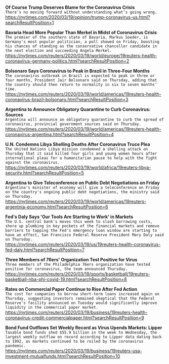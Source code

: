 **Of Course Trump Deserves Blame for the Coronavirus Crisis**\
`There’s no moving forward without understanding what’s going wrong.`\
https://nytimes.com/2020/03/19/opinion/trump-coronavirus-us.html?searchResultPosition=1

**Bavaria Head More Popular Than Merkel in Midst of Coronavirus Crisis**\
`The premier of the southern state of Bavaria, Markus Soeder, is Germany's most popular politician, a poll showed on Friday, boosting his chances of standing as the conservative chancellor candidate in the next election and succeeding Angela Merkel.`\
https://nytimes.com/reuters/2020/03/19/world/europe/19reuters-health-coronavirus-germany-politics.html?searchResultPosition=2

**Bolsonaro Says Coronavirus to Peak in Brazil in Three-Four Months**\
`The coronavirus outbreak in Brazil is expected to peak in three or four months, President Jair Bolsonaro said on Thursday, adding that the country should then return to normality in six to seven months' time.`\
https://nytimes.com/reuters/2020/03/19/world/americas/19reuters-health-coronavirus-brazil-bolsonaro.html?searchResultPosition=3

**Argentina to Announce Obligatory Quarantine to Curb Coronavirus: Sources**\
`Argentina will announce an obligatory quarantine to curb the spread of coronavirus, provincial government sources said on Thursday.`\
https://nytimes.com/reuters/2020/03/19/world/americas/19reuters-health-coronavirus-argentina.html?searchResultPosition=4

**U.N. Condemns Libya Shelling Deaths After Coronavirus Truce Plea**\
`The United Nations Libya mission condemned a shelling attack on Thursday that it said killed four girls and young women hours after international pleas for a humanitarian pause to help with the fight against the coronavirus. `\
https://nytimes.com/reuters/2020/03/19/world/africa/19reuters-libya-security.html?searchResultPosition=5

**Argentina to Give Teleconference on Public Debt Negotiations on Friday**\
`Argentina's minister of economy will give a teleconference on Friday on the country's ongoing public debt negotiations, the ministry said on Thursday.`\
https://nytimes.com/reuters/2020/03/19/world/americas/19reuters-argentnia-economy.html?searchResultPosition=6

**Fed's Daly Says 'Our Tools Are Starting to Work' in Markets**\
`The U.S. central bank's moves this week to slash borrowing costs, shore up plumbing in key pockets of the financial markets and remove barriers to tapping the Fed's emergency loan window are starting to have an effect, San Francisco Federal Reserve President Mary Daly said on Thursday.`\
https://nytimes.com/reuters/2020/03/19/us/19reuters-health-coronavirus-fed-daly.html?searchResultPosition=7

**Three Members of 76ers' Organization Test Positive for Virus**\
`Three members of the Philadelphia 76ers organization have tested positive for coronavirus, the team announced Thursday.`\
https://nytimes.com/reuters/2020/03/19/sports/basketball/19reuters-basketball-nba-phi-covid-19.html?searchResultPosition=8

**Rates on Commercial Paper Continue to Rise After Fed Action**\
`The cost for companies to borrow short-term loans increased again on Thursday, suggesting investors remained skeptical that the Federal Reserve's facility announced on Tuesday would significantly improve liquidity in the commercial paper market. `\
https://nytimes.com/reuters/2020/03/19/business/19reuters-health-coronavirus-credit-commercialpaper.html?searchResultPosition=9

**Bond Fund Outflows Set Weekly Record as Virus Upends Markets: Lipper**\
`Taxable bond funds shed $55.9 billion in the week to Wednesday, the largest weekly outflow on record according to Lipper data dating back to 1992, as markets continued to be roiled by the coronavirus pandemic. `\
https://nytimes.com/reuters/2020/03/19/business/19reuters-usa-investment-mutualfunds.html?searchResultPosition=10

